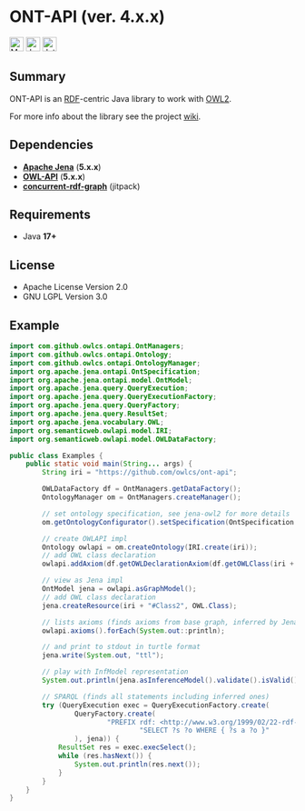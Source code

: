 # ONT-API (ver. 4.x.x)

<a href="https://maven-badges.herokuapp.com/maven-central/com.github.owlcs/ontapi"><img src="https://maven-badges.herokuapp.com/maven-central/com.github.owlcs/ontapi/badge.svg" height="25" alt="Maven Central"></a>
<a href="https://javadoc.io/doc/com.github.owlcs/ontapi/latest/index.html"><img src="https://javadoc.io/badge2/com.github.owlcs/ontapi/javadoc.svg" height="25" alt="Javadoc"></a>
<a href="https://jb.gg/OpenSourceSupport"><img src="https://resources.jetbrains.com/storage/products/company/brand/logos/IntelliJ_IDEA.svg" height="25" alt="JetBrains open source"></a>


## Summary

ONT-API is an [RDF](https://www.w3.org/TR/rdf11-concepts/)-centric Java library to work with [OWL2](https://www.w3.org/TR/owl2-syntax/).

For more info about the library see the project [wiki](https://github.com/owlcs/ont-api/wiki).

## Dependencies

- **[Apache Jena](https://github.com/apache/jena)** (**5.x.x**)
- **[OWL-API](https://github.com/owlcs/owlapi)** (**5.x.x**)
- **[concurrent-rdf-graph](https://github.com/sszuev/concurrent-rdf-graph)** (jitpack)

## Requirements

- Java **17+**

## License

* Apache License Version 2.0
* GNU LGPL Version 3.0

## Example

```java
import com.github.owlcs.ontapi.OntManagers;
import com.github.owlcs.ontapi.Ontology;
import com.github.owlcs.ontapi.OntologyManager;
import org.apache.jena.ontapi.OntSpecification;
import org.apache.jena.ontapi.model.OntModel;
import org.apache.jena.query.QueryExecution;
import org.apache.jena.query.QueryExecutionFactory;
import org.apache.jena.query.QueryFactory;
import org.apache.jena.query.ResultSet;
import org.apache.jena.vocabulary.OWL;
import org.semanticweb.owlapi.model.IRI;
import org.semanticweb.owlapi.model.OWLDataFactory;

public class Examples {
    public static void main(String... args) {
        String iri = "https://github.com/owlcs/ont-api";

        OWLDataFactory df = OntManagers.getDataFactory();
        OntologyManager om = OntManagers.createManager();

        // set ontology specification, see jena-owl2 for more details
        om.getOntologyConfigurator().setSpecification(OntSpecification.OWL2_EL_MEM_RULES_INF);

        // create OWLAPI impl
        Ontology owlapi = om.createOntology(IRI.create(iri));
        // add OWL class declaration
        owlapi.addAxiom(df.getOWLDeclarationAxiom(df.getOWLClass(iri + "#Class1")));

        // view as Jena impl
        OntModel jena = owlapi.asGraphModel();
        // add OWL class declaration
        jena.createResource(iri + "#Class2", OWL.Class);

        // lists axioms (finds axioms from base graph, inferred by Jena Reasoner are not included)
        owlapi.axioms().forEach(System.out::println);

        // and print to stdout in turtle format
        jena.write(System.out, "ttl");

        // play with InfModel representation
        System.out.println(jena.asInferenceModel().validate().isValid());

        // SPARQL (finds all statements including inferred ones)
        try (QueryExecution exec = QueryExecutionFactory.create(
                QueryFactory.create(
                        "PREFIX rdf: <http://www.w3.org/1999/02/22-rdf-syntax-ns#>\n" +
                                "SELECT ?s ?o WHERE { ?s a ?o }"
                ), jena)) {
            ResultSet res = exec.execSelect();
            while (res.hasNext()) {
                System.out.println(res.next());
            }
        }
    }
}
```

